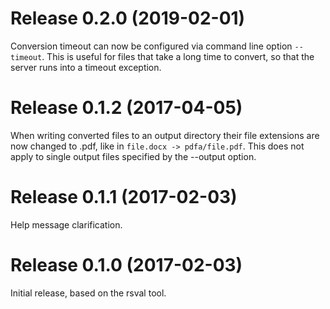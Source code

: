 # Release 0.2.0 (2019-02-01)

Conversion timeout can now be configured via command line option `--timeout`.
This is useful for files that take a long time to convert, so that the server
runs into a timeout exception.

# Release 0.1.2 (2017-04-05)

When writing converted files to an output directory their file extensions are
now changed to .pdf, like in `file.docx -> pdfa/file.pdf`. This does not apply
to single output files specified by the --output option.

# Release 0.1.1 (2017-02-03)

Help message clarification.

# Release 0.1.0 (2017-02-03)

Initial release, based on the rsval tool.
